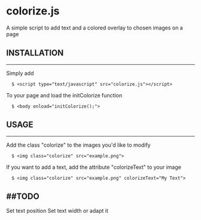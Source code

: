 colorize.js
===========

A simple script to add text and a colored overlay to chosen images on a page

## INSTALLATION
---------------
Simply add

      $ <script type="text/javascript" src="colorize.js"></script>
      
To your page and load the initColorize function 

      $ <body onload="initColorize();">
      
## USAGE
---------------
Add the class "colorize" to the images you'd like to modify

      $ <img class="colorize" src="example.png">
      
If you want to add a text, add the attribute "colorizeText" to your image
      
      $ <img class="colorize" src="example.png" colorizeText="My Text">

##TODO
---------------
Set text position
Set text width or adapt it

